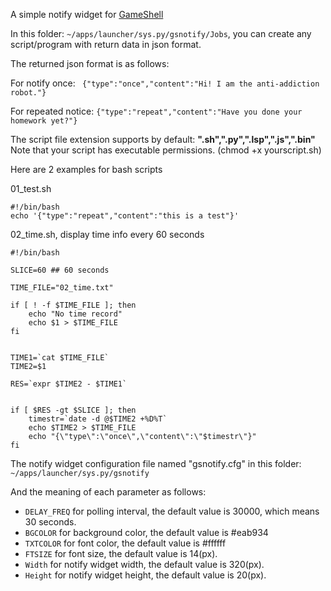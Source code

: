 A simple notify widget for  [GameShell](https://www.clockworkpi.com/)  

In this folder:  ` ~/apps/launcher/sys.py/gsnotify/Jobs `, you can create any script/program with return data in json format.  

The returned json format is as follows:  

For notify once: ` {"type":"once","content":"Hi! I am the anti-addiction robot."}`  

For repeated notice: `{"type":"repeat","content":"Have you done your homework yet?"}`  

The script file extension supports by default: **".sh",".py",".lsp",".js",".bin"**    
Note that your script has executable permissions. (chmod +x yourscript.sh)  

Here are 2 examples for bash scripts  

01\_test.sh

```
#!/bin/bash
echo '{"type":"repeat","content":"this is a test"}'
```

02\_time.sh, display time info every 60 seconds

```
#!/bin/bash

SLICE=60 ## 60 seconds

TIME_FILE="02_time.txt"

if [ ! -f $TIME_FILE ]; then
	echo "No time record"
	echo $1 > $TIME_FILE
fi


TIME1=`cat $TIME_FILE`
TIME2=$1

RES=`expr $TIME2 - $TIME1`


if [ $RES -gt $SLICE ]; then
	timestr=`date -d @$TIME2 +%D%T`
    echo $TIME2 > $TIME_FILE
	echo "{\"type\":\"once\",\"content\":\"$timestr\"}"
fi
```

The notify widget configuration file named "gsnotify.cfg" in this folder: ` ~/apps/launcher/sys.py/gsnotify `

And the meaning of each parameter as follows:

* `DELAY_FREQ` for polling interval, the default value is 30000, which means 30 seconds.
* `BGCOLOR` for background color, the default value is #eab934
* `TXTCOLOR` for font color, the default value is #ffffff
* `FTSIZE` for font size, the default value is 14(px).
* `Width` for notify widget width, the default value is 320(px).
* `Height` for notify widget height, the default value is 20(px).

